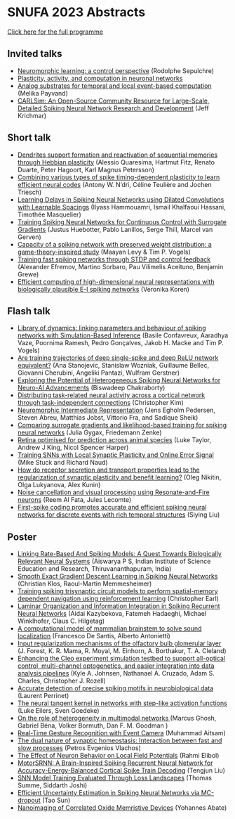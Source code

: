 # SNUFA 2023 Abstracts

[Click here for the full programme](https://snufa.net/2023)

## Invited talks

* [Neuromorphic learning: a control perspective](abstracts/rodolphe-sepulchre-neuromorphic.md) (Rodolphe Sepulchre)
* [Plasticity, activity, and computation in neuronal networks](abstracts/gabriel-ocker-plasticity.md)
* [Analog substrates for temporal and local event-based computation](abstracts/melika-payvand-analog.md) (Melika Payvand)
* [CARLSim: An Open-Source Community Resource for Large-Scale, Detailed Spiking Neural Network Research and Development](abstracts/jeff-krichmar-carlsim.md) (Jeff Krichmar)

## Short talk

* [Dendrites support formation and reactivation of sequential memories through Hebbian plasticity](abstracts/alessio-quaresim-dendrites.md) (Alessio Quaresima, Hartmut Fitz, Renato Duarte, Peter Hagoort, Karl Magnus Petersson)
* [Combining various types of spike timing-dependent plasticity to learn efficient neural codes](abstracts/antony-w-combining.md) (Antony W. N’dri, Céline Teulière and Jochen Triesch)
* [Learning Delays in Spiking Neural Networks using Dilated Convolutions with Learnable Spacings](abstracts/ilyass-hammouamri-learning.md) (Ilyass Hammouamri, Ismail Khalfaoui Hassani, Timothée Masquelier)
* [Training Spiking Neural Networks for Continuous Control with Surrogate Gradients](abstracts/justus-huebotter-training.md) (Justus Huebotter, Pablo Lanillos, Serge Thill, Marcel van Gerven)
* [Capacity of a spiking network with preserved weight distribution: a game-theory-inspired study](abstracts/maayan-levy-capacity.md) (Maayan Levy & Tim P. Vogels)
* [Training fast spiking networks through STDP and control feedback](abstracts/martino-sorbaro-training.md) (Alexander Efremov, Martino Sorbaro, Pau Vilimelis Aceituno, Benjamin Grewe)
* [Efficient computing of high-dimensional neural representations with biologically plausible E-I spiking networks](abstracts/veronika-koren-efficient.md) (Veronika Koren)




## Flash talk

* [Library of dynamics: linking parameters and behaviour of spiking networks with Simulation-Based Inference](abstracts/aaradhya-vaze-library.md) (Basile Confavreux, Aaradhya Vaze, Poornima Ramesh, Pedro Gonçalves, Jakob H. Macke and Tim P. Vogels)
* [Are training trajectories of deep single-spike and deep ReLU network equivalent?](abstracts/ana-stanojevic-training.md) (Ana Stanojevic, Stanislaw Wozniak, Guillaume Bellec, Giovanni Cherubini, Angeliki Pantazi, Wulfram Gerstner)
* [Exploring the Potential of Heterogeneous Spiking Neural Networks for Neuro-AI Advancements](abstracts/biswadeep-chakraborty-exploring.md) (Biswadeep Chakraborty)
* [Distributing task-related neural activity across a cortical network through task-independent connections](abstracts/christopher-kim-distributing.md) (Christopher Kim)
* [Neuromorphic Intermediate Representation](abstracts/jens-egholm-neuromorphic.md) (Jens Egholm Pedersen, Steven Abreu, Matthias Jobst, Vittorio Fra, and Sadique Sheik)
* [Comparing surrogate gradients and likelihood-based training for spiking neural networks](abstracts/julia-gygax-comparing.md) (Julia Gygax, Friedemann Zenke)
* [Retina optimised for prediction across animal species](abstracts/luke-taylor-retina.md) (Luke Taylor, Andrew J King, Nicol Spencer Harper)
* [Training SNNs with Local Synaptic Plasticity and Online Error Signal](abstracts/mike-stuck-training.md) (Mike Stuck and Richard Naud)
* [How do receptor secretion and transport properties lead to the regularization of synaptic plasticity and benefit learning?](abstracts/oleg-nikitin-receptor.md) (Oleg Nikitin, Olga Lukyanova, Alex Kunin)
* [Noise cancellation and visual processing using Resonate-and-Fire neurons](abstracts/reem-al-noise.md) (Reem Al Fata, Jules Lecomte)
* [First-spike coding promotes accurate and efficient spiking neural networks for discrete events with rich temporal structures](abstracts/siying-liu-first-spike.md) (Siying Liu)




## Poster

* [Linking Rate-Based And Spiking Models: A  Quest Towards Biologically Relevant  Neural Systems](abstracts/aiswarya-p-linking.md) (Aiswarya P S, Indian Institute of Science Education and Research, Thiruvananthapuram, India)
* [Smooth Exact Gradient Descent Learning in Spiking Neural Networks](abstracts/christian-klos-smooth.md) (Christian Klos, Raoul-Martin Memmesheimer)
* [Training spiking trisynaptic circuit models to perform spatial-memory dependent navigation using reinforcement learning](abstracts/christopher-earl-training.md) (Christopher Earl)
* [Laminar Organization and Information Integration in Spiking Recurrent Neural Networks](abstracts/fatemeh-hadaeghi-laminar.md) (Aidai Kazybekova, Fatemeh Hadaeghi, Michael Winklhofer, Claus C. Hilgetag)
* [A computational model of mammalian brainstem to solve sound localization](abstracts/francesco-de-computational.md) (Francesco De Santis, Alberto Antonietti)
* [Input regularization mechanisms of the olfactory bulb glomerular layer](abstracts/jeremy-forest-input.md) (J. Forest, K. R. Mama, R. Moyal, M. Einhorn, A. Borthakur, T. A. Cleland)
* [Enhancing the Cleo experiment simulation testbed to support all-optical control, multi-channel optogenetics, and easier integration into data analysis pipelines](abstracts/kyle-johnsen-enhancing.md) (Kyle A. Johnsen, Nathanael A. Cruzado, Adam S. Charles, Christopher J. Rozell)
* [Accurate detection of precise spiking motifs in neurobiological data](abstracts/laurent-perrinet-accurate.md) (Laurent Perrinet)
* [The neural tangent kernel in networks with step-like activation functions](abstracts/luke-eilers-neural.md) (Luke Eilers, Sven Goedeke)
* [On the role of heterogeneity in multimodal networks ](abstracts/marcus-ghosh-role.md) (Marcus Ghosh, Gabriel Béna, Volker Bormuth, Dan F. M. Goodman  )
* [Real-Time Gesture Recognition with Event Camera](abstracts/muhammad-aitsam-real-time.md) (Muhammad Aitsam)
* [The dual nature of synaptic homeostasis: Interaction between fast and slow processes](abstracts/petros-evgenios-dual.md) (Petros Evgenios Vlachos)
* [The Effect of Neuron Behavior on Local Field Potentials](abstracts/rahmi-elibol-effect.md) (Rahmi Elibol)
* [MotorSRNN: A Brain-Inspired Spiking Recurrent Neural Network for Accuracy-Energy-Balanced Cortical Spike Train Decoding](abstracts/shaomin-zhang-motorsrnn.md) (Tengjun Liu)
* [SNN Model Training Evaluated Through Loss Landscapes](abstracts/siddharth-joshi-model.md) (Thomas Summe, Siddarth Joshi)
* [Efficient Uncertainty Estimation in Spiking Neural Networks via MC-dropout](abstracts/tao-sun-efficient.md) (Tao Sun)
* [Nanoimaging of Correlated Oxide Memristive Devices](abstracts/yohannes-abate-nanoimaging.md) (Yohannes Abate)



